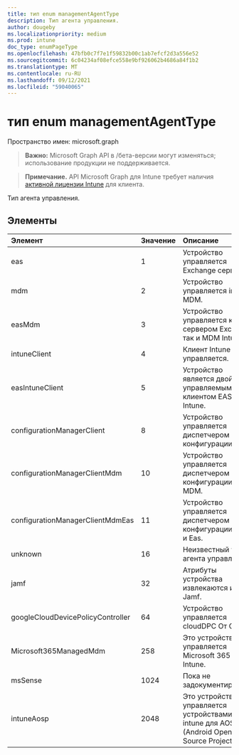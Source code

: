 ```yaml
---
title: тип enum managementAgentType
description: Тип агента управления.
author: dougeby
ms.localizationpriority: medium
ms.prod: intune
doc_type: enumPageType
ms.openlocfilehash: 47bfb0c7f7e1f59832b00c1ab7efcf2d3a556e52
ms.sourcegitcommit: 6c04234af08efce558e9bf926062b4686a84f1b2
ms.translationtype: MT
ms.contentlocale: ru-RU
ms.lasthandoff: 09/12/2021
ms.locfileid: "59040065"
---
```

# <a name="managementagenttype-enum-type"></a>тип enum managementAgentType

Пространство имен: microsoft.graph

> **Важно:** Microsoft Graph API в /бета-версии могут изменяться; использование продукции не поддерживается.

> **Примечание.** API Microsoft Graph для Intune требует наличия [активной лицензии Intune](https://go.microsoft.com/fwlink/?linkid=839381) для клиента.

Тип агента управления.

## <a name="members"></a>Элементы
|Элемент|Значение|Описание|
|:---|:---|:---|
|eas|1|Устройство управляется Exchange сервером.|
|mdm|2|Устройство управляется intune MDM.|
|easMdm|3|Устройство управляется как сервером Exchange, так и MDM Intune.|
|intuneClient|4 |Клиент Intune управляется.|
|easIntuneClient|5 |Устройство является двойным управляемым клиентом EAS и Intune.|
|configurationManagerClient|8 |Устройство управляется диспетчером конфигурации.|
|configurationManagerClientMdm|10 |Устройство управляется диспетчером конфигурации и MDM.|
|configurationManagerClientMdmEas|11|Устройство управляется диспетчером конфигурации, MDM и Eas.|
|unknown|16 |Неизвестный тип агента управления.|
|jamf|32|Атрибуты устройства извлекаются из Jamf.|
|googleCloudDevicePolicyController|64|Устройство управляется cloudDPC От Google.|
|Microsoft365ManagedMdm|258|Это устройство управляется Microsoft 365 через Intune.|
|msSense|1024|Пока не задокументировано.|
|intuneAosp|2048|Это устройство управляется устройствами MDM intune для AOSP (Android Open Source Project)|



